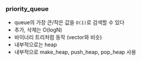 ### priority_queue
* queue의 가장 큰/작은 값을 `O(1)`로 검색할 수 있다
* 추가, 삭제는 O(logN)
* 바이너리 트리처럼 동작 (vector와 비슷)
* 내부적으로는 heap
* 내부적으로 make_heap, push_heap, pop_heap 사용
